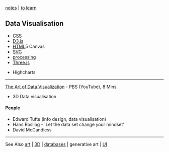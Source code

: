 [notes](notes.md) | [to learn](toLearn.md)

## Data Visualisation
* [CSS](CSS/CSS.md)
* [D3.js](javascript/d3.md)
* [HTML](HTML/HTML.md)5 Canvas
* [SVG](HTML/SVG.md)
* [processing](processing.md)
* [Three.js](javascript/threejs.md)
- Highcharts

---

[The Art of Data Visualization](https://www.youtube.com/watch?v=AdSZJzb-aX8) - PBS (YouTube), 8 Mins

- 3D Data visualisation

#### People
- Edward Tufte (info design, data visualisation)
- Hans Rosling - 'Let the data set change your mindset'
- David McCandless

---

See Also [art](art.md) | [3D](3D.md) | [databases](databases.md) | generative art | [UI](UI.md)
